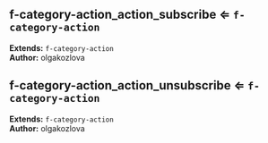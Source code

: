 <a name="module_f-category-action_action_subscribe"></a>

## f-category-action_action_subscribe ⇐ <code>f-category-action</code>
**Extends:** <code>f-category-action</code>  
**Author:** olgakozlova  

<a name="module_f-category-action_action_unsubscribe"></a>

## f-category-action_action_unsubscribe ⇐ <code>f-category-action</code>
**Extends:** <code>f-category-action</code>  
**Author:** olgakozlova  
